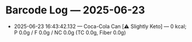 # Barcode Log — 2025-06-23

- 2025-06-23 16:43:42.132 — Coca-Cola Can [⚠️ Slightly Keto] — 0 kcal; P 0.0g / F 0.0g / NC 0.0g (TC 0.0g, Fiber 0.0g)
